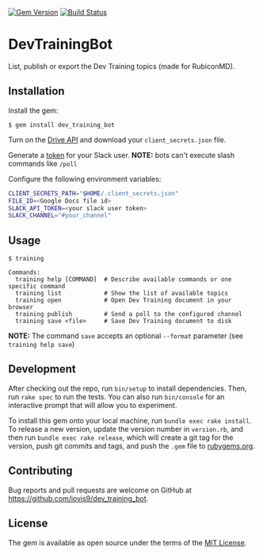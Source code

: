 [![Gem Version](https://badge.fury.io/rb/dev_training_bot.svg)](https://badge.fury.io/rb/dev_training_bot) [![Build Status](https://travis-ci.org/iovis9/dev_training_bot.svg?branch=master)](https://travis-ci.org/iovis9/dev_training_bot)

# DevTrainingBot

List, publish or export the Dev Training topics (made for RubiconMD).

## Installation

Install the gem:

    $ gem install dev_training_bot

Turn on the [Drive API](https://developers.google.com/drive/api/v3/quickstart/ruby#prerequisites) and download your `client_secrets.json` file.

Generate a [token](https://api.slack.com/custom-integrations/legacy-tokens) for your Slack user.
**NOTE:** bots can't execute slash commands like `/poll`

Configure the following environment variables:
```sh
CLIENT_SECRETS_PATH="$HOME/.client_secrets.json"
FILE_ID=<Google Docs file id>
SLACK_API_TOKEN=<your slack user token>
SLACK_CHANNEL="#your_channel"
```

## Usage

```
$ training

Commands:
  training help [COMMAND]  # Describe available commands or one specific command
  training list            # Show the list of available topics
  training open            # Open Dev Training document in your browser
  training publish         # Send a poll to the configured channel
  training save <file>     # Save Dev Training document to disk
```

**NOTE:** The command `save` accepts an optional `--format` parameter (see `training help save`)

## Development

After checking out the repo, run `bin/setup` to install dependencies. Then, run `rake spec` to run the tests. You can also run `bin/console` for an interactive prompt that will allow you to experiment.

To install this gem onto your local machine, run `bundle exec rake install`. To release a new version, update the version number in `version.rb`, and then run `bundle exec rake release`, which will create a git tag for the version, push git commits and tags, and push the `.gem` file to [rubygems.org](https://rubygems.org).

## Contributing

Bug reports and pull requests are welcome on GitHub at https://github.com/iovis9/dev_training_bot.

## License

The gem is available as open source under the terms of the [MIT License](https://opensource.org/licenses/MIT).
